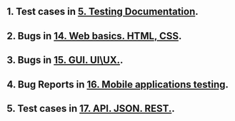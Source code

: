 ## 1. Test cases in [5. Testing Documentation](https://docs.google.com/document/d/1Pphg_q_NVXEUf4xWJgXcm5m0qPHDdGnloyC96CYlkoQ/edit?usp=sharing).


## 2. Bugs in [14. Web basics. HTML, CSS](https://docs.google.com/document/d/1QQtCwbmP56FSzOZ3aQ7SjlqwUZvjRRmIXlHvjOc6Kcs/edit?usp=sharing).


## 3. Bugs in [15. GUI. UI\UX.](https://docs.google.com/document/d/1GKFzpDiuMHLHTNO9rLkk5PAj0jJ7wGhDw0OLC-nZokA/edit?usp=sharing).


## 4. Bug Reports in [16. Mobile applications testing](https://docs.google.com/document/d/1wPpdS_CtJs0wOUkEcgBvyB8xwHSKUzxGutPhwZFua2M/edit?usp=sharing).


## 5. Test cases in [17. API. JSON. REST.](https://docs.google.com/document/d/1o6H091_tlSkVQ3qyfG0ryfaq9XFrU3OWKf9DVBIv9lE/edit?usp=sharing).